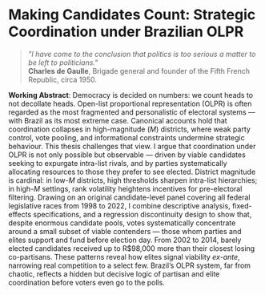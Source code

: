 # Making Candidates Count: Strategic Coordination under Brazilian OLPR

> *"I have come to the conclusion that politics is too serious a matter to be left to politicians."* <br>
> **Charles de Gaulle**, Brigade general and founder of the Fifth French Republic, circa 1950.

**Working Abstract**: Democracy is decided on numbers: we count heads to not decollate heads. Open-list proportional representation (OLPR) is often regarded as the most fragmented and personalistic of electoral systems — with Brazil as its most extreme case. Canonical accounts hold that coordination collapses in high-magnitude ($M$) districts, where weak party control, vote pooling, and informational constraints undermine strategic behaviour. This thesis challenges that view. I argue that coordination under OLPR is not only possible but observable — driven by viable candidates seeking to expurgate intra-list rivals, and by parties systematically allocating resources to those they prefer to see elected. District magnitude is cardinal: in low-$M$ districts, high thresholds sharpen intra-list hierarchies; in high-$M$ settings, rank volatility heightens incentives for pre-electoral filtering. Drawing on an original candidate-level panel covering all federal legislative races from 1998 to 2022, I combine descriptive analysis, fixed-effects specifications, and a regression discontinuity design to show that, despite enormous candidate pools, votes systematically concentrate around a small subset of viable contenders — those whom parties and elites support and fund before election day. From 2002 to 2014, barely elected candidates received up to R\$98,000 more than their closest losing co-partisans. These patterns reveal how elites signal viability *ex-ante*, narrowing real competition to a select few. Brazil’s OLPR system, far from chaotic, reflects a hidden but decisive logic of partisan and elite coordination before voters even go to the polls.
 

